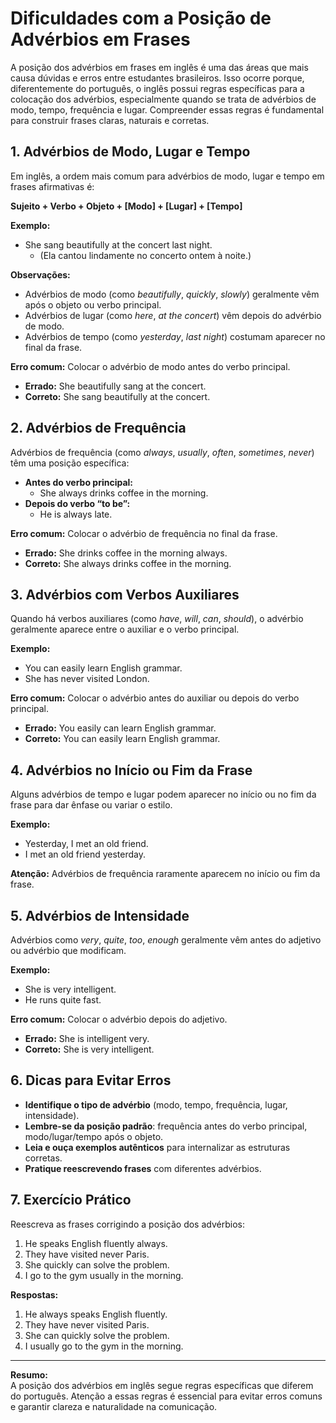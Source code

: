 
# Dificuldades com a Posição de Advérbios em Frases

A posição dos advérbios em frases em inglês é uma das áreas que mais causa dúvidas e erros entre estudantes brasileiros. Isso ocorre porque, diferentemente do português, o inglês possui regras específicas para a colocação dos advérbios, especialmente quando se trata de advérbios de modo, tempo, frequência e lugar. Compreender essas regras é fundamental para construir frases claras, naturais e corretas.

## 1. Advérbios de Modo, Lugar e Tempo

Em inglês, a ordem mais comum para advérbios de modo, lugar e tempo em frases afirmativas é:

**Sujeito + Verbo + Objeto + [Modo] + [Lugar] + [Tempo]**

**Exemplo:**
- She sang beautifully at the concert last night.
  - (Ela cantou lindamente no concerto ontem à noite.)

**Observações:**
- Advérbios de modo (como *beautifully*, *quickly*, *slowly*) geralmente vêm após o objeto ou verbo principal.
- Advérbios de lugar (como *here*, *at the concert*) vêm depois do advérbio de modo.
- Advérbios de tempo (como *yesterday*, *last night*) costumam aparecer no final da frase.

**Erro comum:** Colocar o advérbio de modo antes do verbo principal.
- **Errado:** She beautifully sang at the concert.
- **Correto:** She sang beautifully at the concert.

## 2. Advérbios de Frequência

Advérbios de frequência (como *always*, *usually*, *often*, *sometimes*, *never*) têm uma posição específica:

- **Antes do verbo principal:**  
  - She always drinks coffee in the morning.
- **Depois do verbo “to be”:**  
  - He is always late.

**Erro comum:** Colocar o advérbio de frequência no final da frase.
- **Errado:** She drinks coffee in the morning always.
- **Correto:** She always drinks coffee in the morning.

## 3. Advérbios com Verbos Auxiliares

Quando há verbos auxiliares (como *have*, *will*, *can*, *should*), o advérbio geralmente aparece entre o auxiliar e o verbo principal.

**Exemplo:**
- You can easily learn English grammar.
- She has never visited London.

**Erro comum:** Colocar o advérbio antes do auxiliar ou depois do verbo principal.
- **Errado:** You easily can learn English grammar.
- **Correto:** You can easily learn English grammar.

## 4. Advérbios no Início ou Fim da Frase

Alguns advérbios de tempo e lugar podem aparecer no início ou no fim da frase para dar ênfase ou variar o estilo.

**Exemplo:**
- Yesterday, I met an old friend.  
- I met an old friend yesterday.

**Atenção:** Advérbios de frequência raramente aparecem no início ou fim da frase.

## 5. Advérbios de Intensidade

Advérbios como *very*, *quite*, *too*, *enough* geralmente vêm antes do adjetivo ou advérbio que modificam.

**Exemplo:**
- She is very intelligent.
- He runs quite fast.

**Erro comum:** Colocar o advérbio depois do adjetivo.
- **Errado:** She is intelligent very.
- **Correto:** She is very intelligent.

## 6. Dicas para Evitar Erros

- **Identifique o tipo de advérbio** (modo, tempo, frequência, lugar, intensidade).
- **Lembre-se da posição padrão**: frequência antes do verbo principal, modo/lugar/tempo após o objeto.
- **Leia e ouça exemplos autênticos** para internalizar as estruturas corretas.
- **Pratique reescrevendo frases** com diferentes advérbios.

## 7. Exercício Prático

Reescreva as frases corrigindo a posição dos advérbios:

1. He speaks English fluently always.
2. They have visited never Paris.
3. She quickly can solve the problem.
4. I go to the gym usually in the morning.

**Respostas:**
1. He always speaks English fluently.
2. They have never visited Paris.
3. She can quickly solve the problem.
4. I usually go to the gym in the morning.

---

**Resumo:**  
A posição dos advérbios em inglês segue regras específicas que diferem do português. Atenção a essas regras é essencial para evitar erros comuns e garantir clareza e naturalidade na comunicação.

```
